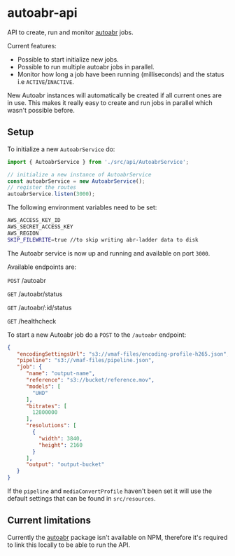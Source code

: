 # autoabr-api

API to create, run and monitor [autoabr](https://github.com/Eyevinn/autoabr) jobs.

Current features:

- Possible to start initialize new jobs.
- Possible to run multiple autoabr jobs in parallel.
- Monitor how long a job have been running (milliseconds) and the status i.e `ACTIVE`/`INACTIVE`.

New Autoabr instances will automatically be created if all current ones are in use.
This makes it really easy to create and run jobs in parallel which wasn't possible before.

## Setup

To initialize a new `AutoabrService` do:

```typescript
import { AutoabrService } from './src/api/AutoabrService';

// initialize a new instance of AutoabrService
const autoabrService = new AutoabrService();
// register the routes
autoabrService.listen(3000);
```

The following environment variables need to be set:

```bash
AWS_ACCESS_KEY_ID
AWS_SECRET_ACCESS_KEY
AWS_REGION
SKIP_FILEWRITE=true //to skip writing abr-ladder data to disk
```

The Autoabr service is now up and running and available on port `3000`.

Available endpoints are:

`POST` /autoabr

`GET` /autoabr/status

`GET` /autoabr/:id/status

`GET` /healthcheck

To start a new Autoabr job do a `POST` to the `/autoabr` endpoint:

```json
{
   "encodingSettingsUrl": "s3://vmaf-files/encoding-profile-h265.json",
   "pipeline": "s3://vmaf-files/pipeline.json",
   "job": {
      "name": "output-name",
      "reference": "s3://bucket/reference.mov",
      "models": [
        "UHD"
      ],
      "bitrates": [
        12800000
      ],
      "resolutions": [
        {
          "width": 3840,
          "height": 2160
        }
      ],
      "output": "output-bucket"
   }
}
```

If the `pipeline` and `mediaConvertProfile` haven't been set it will use the default settings that can be found in `src/resources`.

## Current limitations

Currently the [autoabr](https://github.com/Eyevinn/autoabr) package isn't available on NPM, therefore it's required to link this locally to be able to run the API.
